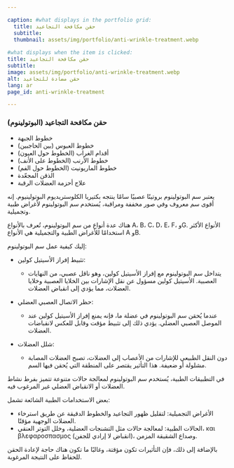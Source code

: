 ```yaml
---

caption: #what displays in the portfolio grid:
  title: حقن مكافحة التجاعيد
  subtitle: 
  thumbnail: assets/img/portfolio/anti-wrinkle-treatment.webp
  
#what displays when the item is clicked:
title: حقن مكافحة التجاعيد
subtitle: 
image: assets/img/portfolio/anti-wrinkle-treatment.webp
alt: حقن مضادة للتجاعيد
lang: ar
page_id: anti-wrinkle-treatment

---
```

### حقن مكافحة التجاعيد (البوتولينوم)
- خطوط الجبهة
- خطوط العبوس (بين الحاجبين)
- أقدام الغراب (الخطوط حول العيون)
- خطوط الأرنب (الخطوط على الأنف)
- خطوط الماريونيت (الخطوط حول الفم)
- الذقن المجعّدة
- علاج أحزمة العضلات الرقبة

يعتبر سم البوتولينوم بروتينًا عصبيًا سامًا ينتجه بكتيريا الكلوستريديوم البوتولينيوم. إنه أقوى سم معروف وفي صور مخففة ومراقبة، يُستخدم سم البوتولينوم لأغراض طبية وتجميلية.

هناك عدة أنواع من سم البوتولينوم، تُعرف بالأنواع A، B، C، D، E، F، وG. الأنواع الأكثر استخدامًا للأغراض الطبية والتجميلية هي الأنواع A وB.

إليك كيفية عمل سم البوتولينوم:
- تثبيط إفراز الأسيتيل كولين:
  - يتداخل سم البوتولينوم مع إفراز الأسيتيل كولين، وهو ناقل عصبي، من النهايات العصبية. الأسيتيل كولين مسؤول عن نقل الإشارات بين الخلايا العصبية وخلايا العضلات، مما يؤدي إلى انقباض العضلات.

- حظر الاتصال العصبي العضلي:
  - عندما يُحقن سم البوتولينوم في عضلة ما، فإنه يمنع إفراز الأسيتيل كولين عند الموصل العصبي العضلي. يؤدي ذلك إلى تثبيط مؤقت وقابل للعكس لانقباضات العضلات.

- شلل العضلات:
  - دون النقل الطبيعي للإشارات من الأعصاب إلى العضلات، تصبح العضلات المصابة مشلولة أو ضعيفة. هذا التأثير يقتصر على المنطقة التي يُحقن فيها السم.

في التطبيقات الطبية، يُستخدم سم البوتولينوم لمعالجة حالات متنوعة تتميز بفرط نشاط العضلات أو الانقباض العضلي غير المرغوب فيه.

بعض الاستخدامات الطبية الشائعة تشمل:
- الأغراض التجميلية: لتقليل ظهور التجاعيد والخطوط الدقيقة عن طريق استرخاء العضلات الوجهية مؤقتًا.
- الحالات الطبية: لمعالجة حالات مثل التشنجات العضلية، وخلل التوتر العنقي، και βλεφαροσπασμος (انقباض لا إرادي للجفن)، وصداع الشقيقة المزمن.

بالإضافة إلى ذلك، فإن التأثيرات تكون مؤقتة، وغالبًا ما تكون هناك حاجة لإعادة الحقن للحفاظ على النتيجة المرغوبة.